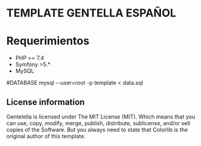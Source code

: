 
# **TEMPLATE GENTELLA ESPAÑOL**



# **Requerimientos**
- PHP >= 7.4
- Symfony >5.*
- MySQL

#DATABASE
mysql --user=root -p template < data.sql

## License information
Gentelella is licensed under The MIT License (MIT). Which means that you can use, copy, modify, merge, publish, distribute, sublicense, and/or sell copies of the Software. But you always need to state that Colorlib is the original author of this template.




